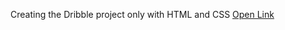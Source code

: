 Creating the Dribble project only with HTML and CSS
<a href="https://baisampayan.github.io/Project-1-HTML-CSS/"> Open Link</a>